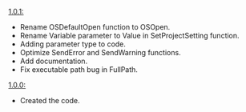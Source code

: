 
[1.0.1:](https://github.com/Subject-Team/SLib/releases/tag/1.0.1-S)
- Rename OSDefaultOpen function to OSOpen.
- Rename Variable parameter to Value in SetProjectSetting function.
- Adding parameter type to code.
- Optimize SendError and SendWarning functions.
- Add documentation.
- Fix executable path bug in FullPath.

[1.0.0:](https://github.com/Subject-Team/SLib/releases/tag/1.0.0-S)
- Created the code.
